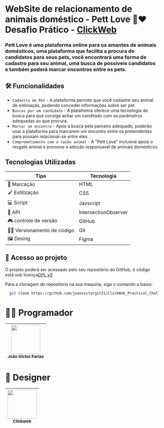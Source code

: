 # WebSite de relacionamento de animais doméstico - Pett Love 🐾❤  Desafio Prático - [ClickWeb](https://clickweb.com.br/)

### Pett Love é uma plataforma online para os amantes de animais domésticos, uma plataforma que facilita a procura de candidatos para seus pets, você encontrará uma forma de cadastro para seu animal, uma busca de possiveis candidatos e também poderá marcar encontros entre os pets.

## 🛠 Funcionalidades

- `Cadastro de Pet` - A plataforma permite que você cadastre seu animal de estimação, podendo conceder informações sobre ser pet.
- `Buscas por um candidato` - A platafomra oferece uma tecnologia de busca para que consiga achar um canditado com os parâmetros adequadas ao que procura.
- `Marcar um encontro` - Após a busca pela parceiro adequado, poderão usar a plataforma para marcarem um encontro entre os pretendentes para possam relacionar-se entre eles.
- `Comprometimento com a razão animal` - A "Pett Love" inclusive apoia o resgate animal e promove a adoção responsavel de animais domésticos

## Tecnologias Utilizadas

| Tipo | Tecnologia |
|------|------------|
| 📄 Marcação | HTML |
| 🖌 Estilização | CSS |
| 💻 Script | Javscript |
| 🤖 API | IntersectionObserver |
| 🎮 controle de versão | GitHub |
| 👨‍💻 Versionamento de código | Git |
| 🖼 Desing | Figma |

## 📁 Acesso ao projeto

O projeto poderá ser acessado pelo seu repositório do GitHub, ó código está sob licença[GPL v3](https://github.com/leonardossrocha/projeto-CadEndereco/blob/master/LICENSE)

Para a clonagem do repositório na sua maquina, siga o comando a baixo:
``` bash
  git clooe https://github.com/joaovictorgit21/ClickWeb_Practical_Challenge
```

# 👨‍💻 Programador

| [<img loading="lazy" src="https://avatars.githubusercontent.com/u/111014716?s=400&u=5d8ff835762bc44c2651472ac96f0f9fc1f953a6&v=4" width=95><br><sub>João Victor Farias</sub>](https://github.com/joaovictorgit21)
| :--: |

# 📲 Designer 

| [<img loading="lazy" src="https://avatars.githubusercontent.com/u/5519736?s=200&v=4" width=95><br><sub>Clickweb</sub>](https://github.com/Clickweb)
| :---: |
